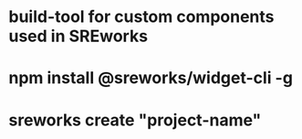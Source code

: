 # build-tool for custom components used in SREworks
# npm install @sreworks/widget-cli -g
# sreworks create "project-name"
